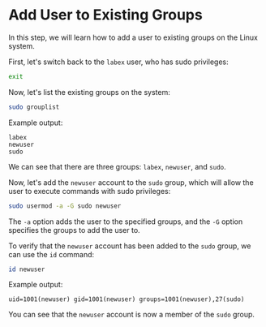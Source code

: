 # Add User to Existing Groups

In this step, we will learn how to add a user to existing groups on the Linux system.

First, let's switch back to the `labex` user, who has sudo privileges:

```bash
exit
```

Now, let's list the existing groups on the system:

```bash
sudo grouplist
```

Example output:

```
labex
newuser
sudo
```

We can see that there are three groups: `labex`, `newuser`, and `sudo`.

Now, let's add the `newuser` account to the `sudo` group, which will allow the user to execute commands with sudo privileges:

```bash
sudo usermod -a -G sudo newuser
```

The `-a` option adds the user to the specified groups, and the `-G` option specifies the groups to add the user to.

To verify that the `newuser` account has been added to the `sudo` group, we can use the `id` command:

```bash
id newuser
```

Example output:

```
uid=1001(newuser) gid=1001(newuser) groups=1001(newuser),27(sudo)
```

You can see that the `newuser` account is now a member of the `sudo` group.
